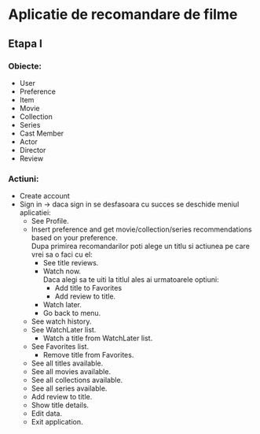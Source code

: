 # Aplicatie de recomandare de filme   

## Etapa I   

### Obiecte:    
- User   
- Preference   
- Item   
- Movie   
- Collection   
- Series   
- Cast Member   
- Actor    
- Director   
- Review   

### Actiuni:   
- Create account  
- Sign in -> daca sign in se desfasoara cu succes se deschide meniul aplicatiei:  
  - See Profile.  
  - Insert preference and get movie/collection/series recommendations based on your preference.  
    Dupa primirea recomandarilor poti alege un titlu si actiunea pe care vrei sa o faci cu el:  
    - See title reviews.  
    - Watch now.  
      Daca alegi sa te uiti la titlul ales ai urmatoarele optiuni:  
      - Add title to Favorites  
      - Add review to title.  
    - Watch later.  
    - Go back to menu.  
  - See watch history.  
  - See WatchLater list.  
    - Watch a title from WatchLater list.  
  - See Favorites list.  
    - Remove title from Favorites.  
  - See all titles available.  
  - See all movies available.  
  - See all collections available.  
  - See all series available.  
  - Add review to title.  
  - Show title details.  
  - Edit data.  
  - Exit application.  
